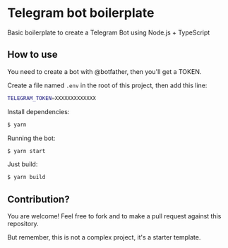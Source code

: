 # Telegram bot boilerplate

Basic boilerplate to create a Telegram Bot using Node.js + TypeScript

## How to use

You need to create a bot with @botfather, then you'll get a TOKEN.

Create a file named `.env` in the root of this project, then add this line:

```sh
TELEGRAM_TOKEN=XXXXXXXXXXXXX
```

Install dependencies:

```sh
$ yarn
```

Running the bot:

```sh
$ yarn start
```

Just build:

```sh
$ yarn build
```

## Contribution?

You are welcome! Feel free to fork and to make a pull request against this repository.

But remember, this is not a complex project, it's a starter template.
